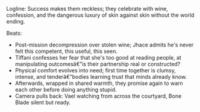 ﻿---
series: 1
novella: 2
file: S1N2_CH03
type: chapter
pov: Dual close
setting: Safehouse apartment - first physical intimacy
word_target_min: 1201
word_target_max: 2299
status: outline
---
Logline: Success makes them reckless; they celebrate with wine, confession, and the dangerous luxury of skin against skin without the world ending.

Beats:
- Post-mission decompression over stolen wine; Jhace admits he's never felt this competent, this useful, this seen.
- Tiffani confesses her fear that she's too good at reading people, at manipulating outcomesâ€”is their partnership real or constructed?
- Physical comfort evolves into need; first time together is clumsy, intense, and tenderâ€”bodies learning trust that minds already know.
- Afterwards, wrapped in shared warmth, they promise again to warn each other before doing anything stupid.
- Camera pulls back: Vael watching from across the courtyard, Bone Blade silent but ready.